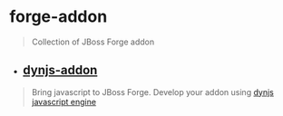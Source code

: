 # forge-addon

> Collection of JBoss Forge addon

* ## [dynjs-addon](dynjs-addon) 
 > Bring javascript to JBoss Forge. Develop your addon using [dynjs javascript engine](http://dynjs.org/)
